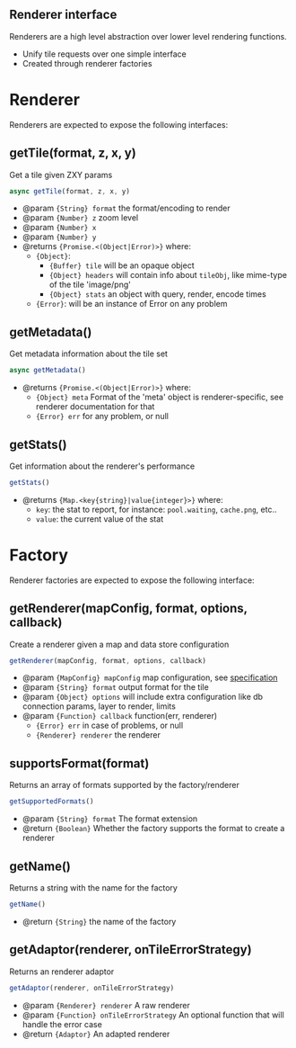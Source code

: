 Renderer interface
------------------

Renderers are a high level abstraction over lower level rendering functions.
 - Unify tile requests over one simple interface
 - Created through renderer factories

# Renderer

Renderers are expected to expose the following interfaces:

## getTile(format, z, x, y)

Get a tile given ZXY params

```javascript
async getTile(format, z, x, y)
```
- @param `{String} format` the format/encoding to render
- @param `{Number} z` zoom level
- @param `{Number} x`
- @param `{Number} y`
- @returns `{Promise.<(Object|Error)>}` where:
  - `{Object}`:
    - `{Buffer} tile` will be an opaque object
    - `{Object} headers` will contain info about `tileObj`, like mime-type of the tile 'image/png'
    - `{Object} stats` an object with query, render, encode times
  - `{Error}`: will be an instance of Error on any problem

## getMetadata()

Get metadata information about the tile set

```javascript
async getMetadata()
```
- @returns `{Promise.<(Object|Error)>}` where:
  - `{Object} meta` Format of the 'meta' object is renderer-specific, see renderer documentation for that
  - `{Error} err` for any problem, or null

## getStats()

Get information about the renderer's performance

```javascript
getStats()
```
- @returns `{Map.<key{string}|value{integer}>}` where:
  - `key`: the stat to report, for instance: `pool.waiting`, `cache.png`, etc..
  - `value`: the current value of the stat

# Factory

Renderer factories are expected to expose the following interface:

## getRenderer(mapConfig, format, options, callback)

Create a renderer given a map and data store configuration

```javascript
getRenderer(mapConfig, format, options, callback)
```
 - @param `{MapConfig} mapConfig` map configuration, see [specification](../../../doc/MapConfig-specification.md)
 - @param `{String} format` output format for the tile
 - @param `{Object} options` will include extra configuration like db connection params, layer to render, limits
 - @param `{Function} callback` function(err, renderer)
   * `{Error} err` in case of problems, or null
   * `{Renderer} renderer` the renderer

## supportsFormat(format)

Returns an array of formats supported by the factory/renderer

```javascript
getSupportedFormats()
```
 - @param `{String} format` The format extension
 - @return `{Boolean}` Whether the factory supports the format to create a renderer

## getName()

Returns a string with the name for the factory

```javascript
getName()
```
 - @return `{String}` the name of the factory

## getAdaptor(renderer, onTileErrorStrategy)

Returns an renderer adaptor

```javascript
getAdaptor(renderer, onTileErrorStrategy)
```
 - @param `{Renderer} renderer` A raw renderer
 - @param `{Function} onTileErrorStrategy` An optional function that will handle the error case
 - @return `{Adaptor}` An adapted renderer
